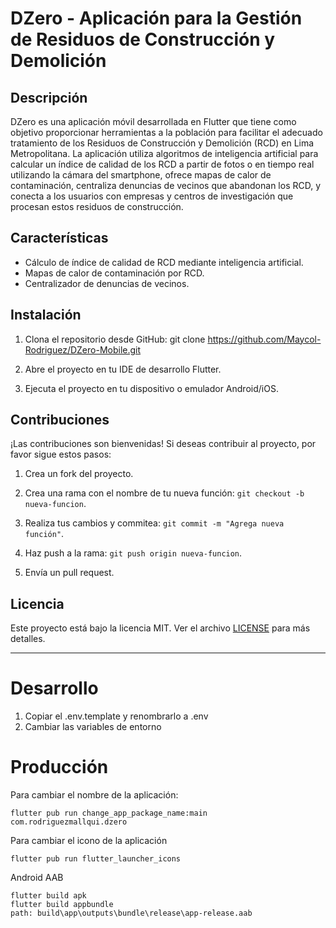 # DZero - Aplicación para la Gestión de Residuos de Construcción y Demolición

## Descripción

DZero es una aplicación móvil desarrollada en Flutter que tiene como objetivo proporcionar herramientas a la población para facilitar el adecuado tratamiento de los Residuos de Construcción y Demolición (RCD) en Lima Metropolitana. La aplicación utiliza algoritmos de inteligencia artificial para calcular un índice de calidad de los RCD a partir de fotos o en tiempo real utilizando la cámara del smartphone, ofrece mapas de calor de contaminación, centraliza denuncias de vecinos que abandonan los RCD, y conecta a los usuarios con empresas y centros de investigación que procesan estos residuos de construcción.

## Características

- Cálculo de índice de calidad de RCD mediante inteligencia artificial.
- Mapas de calor de contaminación por RCD.
- Centralizador de denuncias de vecinos.

## Instalación

1. Clona el repositorio desde GitHub:
git clone https://github.com/Maycol-Rodriguez/DZero-Mobile.git

2. Abre el proyecto en tu IDE de desarrollo Flutter.

3. Ejecuta el proyecto en tu dispositivo o emulador Android/iOS.

## Contribuciones

¡Las contribuciones son bienvenidas! Si deseas contribuir al proyecto, por favor sigue estos pasos:

1. Crea un fork del proyecto.

2. Crea una rama con el nombre de tu nueva función: `git checkout -b nueva-funcion`.

3. Realiza tus cambios y commitea: `git commit -m "Agrega nueva función"`.

4. Haz push a la rama: `git push origin nueva-funcion`.

5. Envía un pull request.

## Licencia

Este proyecto está bajo la licencia MIT. Ver el archivo [LICENSE](LICENSE) para más detalles.

------------------------------------------------------------------------------------------------------------

# Desarrollo
1. Copiar el .env.template y renombrarlo a .env
2. Cambiar las variables de entorno

# Producción
Para cambiar el nombre de la aplicación:
```
flutter pub run change_app_package_name:main com.rodriguezmallqui.dzero
```

Para cambiar el icono de la aplicación
```
flutter pub run flutter_launcher_icons
```

Android AAB
```
flutter build apk
flutter build appbundle
path: build\app\outputs\bundle\release\app-release.aab
```
